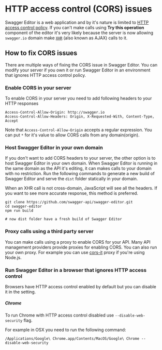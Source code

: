 # HTTP access control (CORS) issues

Swagger Editor is a web application and by it's nature is limited to [HTTP access control policy](https://developer.mozilla.org/en-US/docs/Web/HTTP/Access_control_CORS). If you can't make calls using **Try this operation** component of the editor it's very likely because the server is now allowing `swagger.io` domain make [`XHR`](https://developer.mozilla.org/en-US/docs/Web/API/XMLHttpRequest) (also known as AJAX) calls to it.

## How to fix CORS issues

There are multiple ways of fixing the CORS issue in Swagger Editor. You can modify your server if you own it or run Swagger Editor in an environment that ignores HTTP access control policy.

### Enable CORS in your server

To enable CORS in your server you need to add following headers to your HTTP responses


```
Access-Control-Allow-Origin: http://swagger.io
Access-Control-Allow-Headers: Origin, X-Requested-With, Content-Type, Accept
```

Note that `Access-Control-Allow-Origin` accepts a regular expression. You can put `*` for it's value to allow CORS calls from any domain(origin).

### Host Swagger Editor in your own domain 

If you don't want to add CORS headers to your server, the other option is to host Swagger Editor in your own domain. When Swagger Editor is running in the same domain as the API it's editing, it can makes calls to your domain with no restriction. Run the following commands to generate a new build of Swagger Editor and serve the `dist` folder statically in your domain.

When an XHR call is not cross-domain, JavaScript will see all the headers. If you want to see more accurate response, this method is preferred.

```
git clone https://github.com/swagger-api/swagger-editor.git
cd swagger-editor
npm run build

# now dist folder have a fresh build of Swagger Editor
```

### Proxy calls using a third party server

You can make calls using a proxy to enable CORS for your API. Many API management providers provide proxies for enabling CORS. You can also run your own proxy. For example you can use [cors-it](https://github.com/mohsen1/cors-it) proxy if you're using Node.js.

### Run Swagger Editor in a browser that ignores HTTP access control

Browsers have HTTP access control enabled by default but you can disable it in the setting.

##### Chrome
To run Chrome with HTTP access control disabled use  `--disable-web-security` flag.

For example in OSX you need to run the following command:

```
/Applications/Google\ Chrome.app/Contents/MacOS/Google\ Chrome --disable-web-security
```
